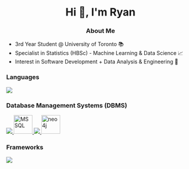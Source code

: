 <h1 align="center">Hi 👋, I'm Ryan</h1>

<h3 align="center">About Me</h3>
<ul>
  <li>3rd Year Student @ University of Toronto 📚</li>
  <li>Specialist in Statistics (HBSc) - Machine Learning & Data Science 📈</li>
  <li>Interest in Software Development + Data Analysis & Engineering 💼</li>
</ul>

<h3 align="left">Languages</h3>
<p align="left">
  <a href="https://skillicons.dev">
    <img src="https://skillicons.dev/icons?i=c,cpp,cs,py,java,html,css,js,ts,r" />
  </a>
</p>

<h3 align = "left">Database Management Systems (DBMS)</h3>
<p align="left">
  <a href="https://skillicons.dev">
	<img src="https://skillicons.dev/icons?i=postgres,sqlite"/>
	<img width="50" src="https://github.com/marwin1991/profile-technology-icons/assets/19180175/3b371807-db7c-45b4-8720-c0cfc901680a" alt="MSSQL" title="MSSQL"/>
	<img src="https://skillicons.dev/icons?i=mongodb,firebase"/>
	<img width="50" src="https://user-images.githubusercontent.com/25181517/182884027-02cf00e4-6ac5-49a8-816d-3287a26bc5b4.png" alt="neo4j" title="neo4j"/>
  </a>
</p>

<h3 align = "left">Frameworks</h3>
<p align="left">
  <a href="https://skillicons.dev">
    <img src="https://skillicons.dev/icons?i=react,express,net,flask" />
  </a>
</p>





